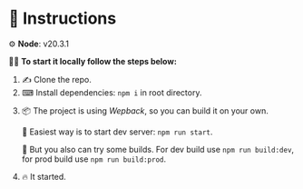 # 📑 Instructions 

⚙ **Node**: v20.3.1

🐱‍💻 **To start it locally follow the steps below:**
<ol>
<li>✍ Clone the repo.</li>
<li>⌨ Install dependencies: <code>npm i</code> in root directory.</li>
<li>
    <p>📦 The project is using <i>Wepback</i>, so you can build it on your own.</p>
    <p>🚀 Easiest way is to start dev server: <code>npm run start</code>.</p>
    <p>🧰 But you also can try some builds. For dev build use <code>npm run build:dev</code>, for prod build use <code>npm run build:prod</code>.</p>
</li>
<li>🔥 It started.</li>
</ol>